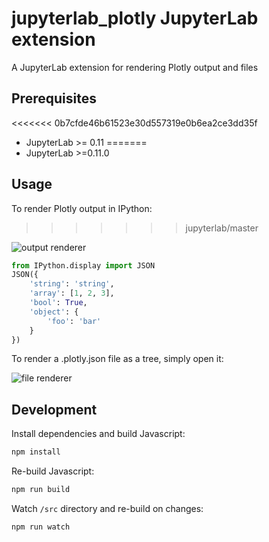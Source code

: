 # jupyterlab_plotly JupyterLab extension

A JupyterLab extension for rendering Plotly output and files

## Prerequisites

<<<<<<< 0b7cfde46b61523e30d557319e0b6ea2ce3dd35f
* JupyterLab >= 0.11
=======
* JupyterLab >=0.11.0

## Usage

To render Plotly output in IPython:
>>>>>>> jupyterlab/master

![output renderer](http://g.recordit.co/QAsC7YULcY.gif)

```python
from IPython.display import JSON
JSON({
    'string': 'string',
    'array': [1, 2, 3],
    'bool': True,
    'object': {
        'foo': 'bar'
    }
})
```

To render a .plotly.json file as a tree, simply open it:

![file renderer](http://g.recordit.co/cbf0xnQHKn.gif)

## Development

Install dependencies and build Javascript:

```bash
npm install
```

Re-build Javascript:

```bash
npm run build
```

Watch `/src` directory and re-build on changes:

```bash
npm run watch
```
